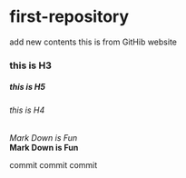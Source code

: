 # first-repository
add new contents
this is from GitHib website


### this is H3
##### this is H5
###### this is H4

*Mark Down is Fun*   
__Mark Down is Fun__   

commit commit commit
